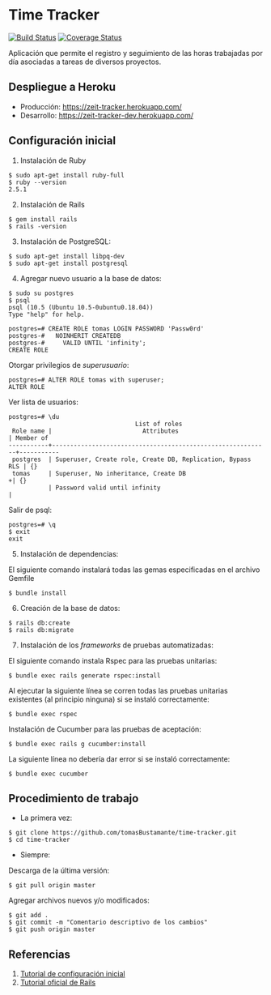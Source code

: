 # Time Tracker

[![Build Status](https://travis-ci.org/tomasBustamante/time-tracker.svg?branch=master)](https://travis-ci.org/tomasBustamante/time-tracker)
[![Coverage Status](https://coveralls.io/repos/github/tomasBustamante/time-tracker/badge.svg?branch=master)](https://coveralls.io/github/tomasBustamante/time-tracker?branch=master)

Aplicación que permite el registro y seguimiento de las horas trabajadas por día asociadas a tareas de diversos proyectos.

## Despliegue a Heroku

-  Producción: https://zeit-tracker.herokuapp.com/
-  Desarrollo: https://zeit-tracker-dev.herokuapp.com/

## Configuración inicial

1.  Instalación de Ruby

```console
$ sudo apt-get install ruby-full
$ ruby --version
2.5.1
```
2.  Instalación de Rails

```console
$ gem install rails
$ rails -version
```

3.  Instalación de PostgreSQL:

```console
$ sudo apt-get install libpq-dev
$ sudo apt-get install postgresql
```

4.  Agregar nuevo usuario a la base de datos:

```console
$ sudo su postgres
$ psql
psql (10.5 (Ubuntu 10.5-0ubuntu0.18.04))
Type "help" for help.

postgres=# CREATE ROLE tomas LOGIN PASSWORD 'Passw0rd'
postgres-#   NOINHERIT CREATEDB
postgres-#     VALID UNTIL 'infinity';
CREATE ROLE
```

  Otorgar privilegios de _superusuario_:

```console
postgres=# ALTER ROLE tomas with superuser;
ALTER ROLE
```

  Ver lista de usuarios:

```console
postgres=# \du
                                   List of roles
 Role name |                         Attributes                         | Member of
-----------+------------------------------------------------------------+-----------
 postgres  | Superuser, Create role, Create DB, Replication, Bypass RLS | {}
 tomas     | Superuser, No inheritance, Create DB                      +| {}
           | Password valid until infinity                              |  
```

  Salir de psql:

```console
postgres=# \q
$ exit
exit
```

5.  Instalación de dependencias:

  El siguiente comando instalará todas las gemas especificadas en el archivo Gemfile

```console
$ bundle install
```

6.  Creación de la base de datos:

```console
$ rails db:create
$ rails db:migrate
```

7.  Instalación de los _frameworks_ de pruebas automatizadas:

  El siguiente comando instala Rspec para las pruebas unitarias:

```console
$ bundle exec rails generate rspec:install
```

  Al ejecutar la siguiente línea se corren todas las pruebas unitarias existentes (al principio ninguna) si se instaló correctamente:

```console
$ bundle exec rspec
```

  Instalación de Cucumber para las pruebas de aceptación:

```console
$ bundle exec rails g cucumber:install
```

  La siguiente línea no debería dar error si se instaló correctamente:

```console
$ bundle exec cucumber
```

## Procedimiento de trabajo

-  La primera vez:

```console
$ git clone https://github.com/tomasBustamante/time-tracker.git
$ cd time-tracker
```

-  Siempre:

  Descarga de la última versión:

```console
$ git pull origin master
```

  Agregar archivos nuevos y/o modificados:

```console
$ git add .
$ git commit -m "Comentario descriptivo de los cambios"
$ git push origin master
```

## Referencias

1.  [Tutorial de configuración inicial](https://medium.com/craft-academy/getting-started-with-rails-tests-continuous-integration-deployment-7b5bfec905a5)
2.  [Tutorial oficial de Rails](https://edgeguides.rubyonrails.org/getting_started.html)
